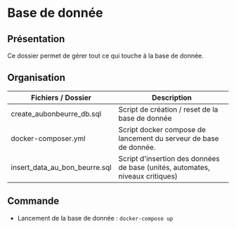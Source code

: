 # Base de donnée
## Présentation
Ce dossier permet de gérer tout ce qui touche à la base de donnée.
## Organisation

|Fichiers / Dossier| Description|
|---|---|
|create_aubonbeurre_db.sql|Script de création / reset de la base de donnée|
|docker-composer.yml|Script docker compose de lancement du serveur de base de donnée.|
|insert_data_au_bon_beurre.sql|Script d'insertion des données de base (unités, automates, niveaux critiques)|

## Commande
* Lancement de la base de donnée : `docker-compose up`